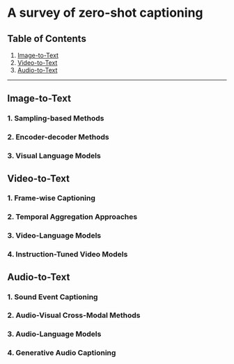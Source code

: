 # A survey of zero-shot captioning

## Table of Contents

1. [Image-to-Text](#image-to-text)
2. [Video-to-Text](#video-to-text)
3. [Audio-to-Text](#audio-to-text)

---

## Image-to-Text

### 1. Sampling-based Methods

### 2. Encoder-decoder Methods

### 3. Visual Language Models

## Video-to-Text

### 1. Frame-wise Captioning

### 2. Temporal Aggregation Approaches

### 3. Video-Language Models

### 4. Instruction-Tuned Video Models

## Audio-to-Text

### 1. Sound Event Captioning

### 2. Audio-Visual Cross-Modal Methods

### 3. Audio-Language Models

### 4. Generative Audio Captioning

